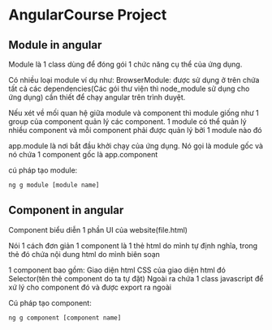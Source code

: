 # AngularCourse Project

## Module in angular

Module là 1 class dùng để đóng gói 1 chức năng cụ thể của ứng dụng.

Có nhiều loại module ví dụ như:
BrowserModule: được sử dụng ở trên chứa tất cả các dependencies(Các gói thư viện thì node_module sử dụng cho ứng dụng) cần thiết để chạy angular trên trình duyệt.

Nếu xét về mối quan hệ giữa module và component thì module giống như 1 group của component quản lý các component. 1 module có thể quản lý nhiều component và mỗi component phải được quản lý bởi 1 module nào đó

app.module là nơi bắt đầu khởi chạy của ứng dụng. Nó gọi là module gốc và nó chứa 1 component gốc là app.component

cú pháp tạo module:

```sh
ng g module [module name]
```

## Component in angular

Component biểu diễn 1 phần UI của website(file.html)

Nói 1 cách đơn giản 1 component là 1 thẻ html do mình tự định nghĩa, trong thẻ đó chứa nội dung html do mình biên soạn

1 component bao gồm:
Giao diện html
CSS của giao diện html đó
Selector(tên thẻ component do ta tự đặt)
Ngoài ra chứa 1 class javascript để xứ lý cho component đó và được export ra ngoài

Cú pháp tạo component:

```sh
ng g component [component name]
```
